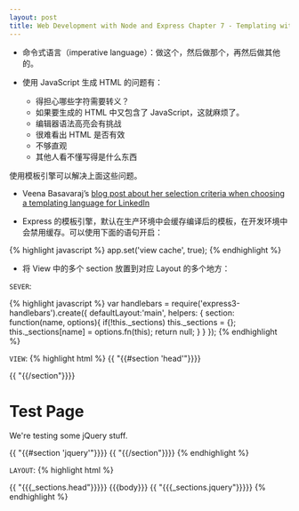 ```yaml
---
layout: post
title: Web Development with Node and Express Chapter 7 - Templating with Handlebars
---
```


* 命令式语言（imperative language）：做这个，然后做那个，再然后做其他的。

* 使用 JavaScript 生成 HTML 的问题有：

  * 得担心哪些字符需要转义？
  * 如果要生成的 HTML 中又包含了 JavaScript，这就麻烦了。
  * 编辑器语法高亮会有挑战
  * 很难看出 HTML 是否有效
  * 不够直观
  * 其他人看不懂写得是什么东西

使用模板引擎可以解决上面这些问题。

* Veena Basavaraj’s [blog post about her selection criteria when choosing a templating language for LinkedIn](https://engineering.linkedin.com/frontend/client-side-templating-throwdown-mustache-handlebars-dustjs-and-more)

* Express 的模板引擎，默认在生产环境中会缓存编译后的模板，在开发环境中会禁用缓存。可以使用下面的语句开启：

{% highlight javascript %}
app.set('view cache', true);
{% endhighlight %}

* 将 View 中的多个 section 放置到对应 Layout 的多个地方：

`SEVER`:

{% highlight javascript %}
var handlebars = require('express3-handlebars').create({
  defaultLayout:'main',
  helpers: {
    section: function(name, options){
      if(!this._sections) this._sections = {};
      this._sections[name] = options.fn(this);
      return null;
    }
  }
});
{% endhighlight %}

`VIEW`:
{% highlight html %}
{{ "{{#section 'head'"}}}}
<!-- we want Google to ignore this page -->
<meta name="robots" content="noindex">
{{ "{{/section"}}}}
<h1>Test Page</h1>
<p>We're testing some jQuery stuff.</p>
{{ "{{#section 'jquery'"}}}}
<script>
$('document').ready(function(){
  $('h1').html('jQuery Works');
});
</script>
{{ "{{/section"}}}}
{% endhighlight %}

`LAYOUT`:
{% highlight html %}
<!DOCTYPE html>
<html>
  <head>
    <title>Meadowlark Travel</title>
    {{ "{{{_sections.head"}}}}}
  </head>
  <body>
    {{{body}}}
    <script src="http://code.jquery.com/jquery-2.0.2.min.js"></script>
    {{ "{{{_sections.jquery"}}}}}
  </body>
</html>
{% endhighlight %}
